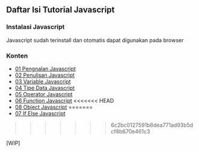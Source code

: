 ## Daftar Isi Tutorial Javascript

### Instalasi Javascript

Javascript sudah terinstall dan otomatis dapat digunakan pada browser

### Konten

- [01 Pengnalan Javascript](./[01]-pengenalan_javascript.md)
- [02 Penulisan Javascript](./[02]-Penulisan_JavaScript.md)
- [03 Variable Javascript](./[03]-Variable_JavaScript.md)
- [04 Tipe Data Javascript](./[04]-TipeData_JavaScript.md)
- [05 Operator Javascript](./[05]-Operator_JavaScript.md)
- [06 Function Javascript](./[06]-Function_JavaScript.md)
<<<<<<< HEAD
- [08 Object Javascript](./[08]-Object_JavaScript.md)
=======
- [07 If Else Javascript](./[07-ifElse_javascript.md])
>>>>>>> 6c2bc0127591b6dea771ad93b5dcf8b670e461c3

[WIP]
